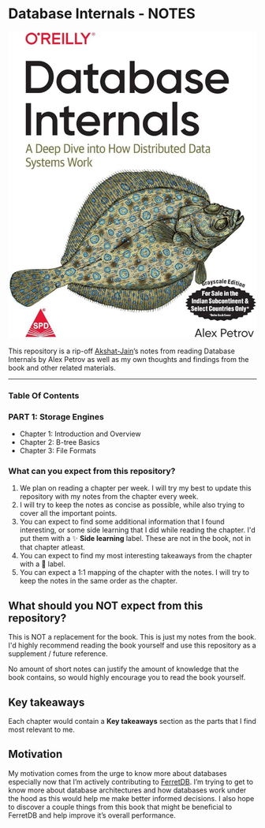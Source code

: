 # **Database Internals -** NOTES

![71uJFctCDFL._AC_UF1000,1000_QL80_.jpg](71uJFctCDFL._AC_UF10001000_QL80_.jpg)


This repository is a rip-off [Akshat-Jain](https://github.com/Akshat-Jain/database-internals-notes#what-is-this)’s notes from reading Database Internals by Alex Petrov as well as my own thoughts and findings from the book and other related materials.

---

### Table Of Contents

### PART 1: Storage Engines

- Chapter 1: Introduction and Overview
- Chapter 2: B-tree Basics
- Chapter 3: File Formats

### What can you expect from this repository?

1. We plan on reading a chapter per week. I will try my best to update this repository with my notes from the chapter every week.
2. I will try to keep the notes as concise as possible, while also trying to cover all the important points.
3. You can expect to find some additional information that I found interesting, or some side learning that I did while reading the chapter. I'd put them with a ✨ **Side learning** label. These are not in the book, not in that chapter atleast.
4. You can expect to find my most interesting takeaways from the chapter with a 🤯 label.
5. You can expect a 1:1 mapping of the chapter with the notes. I will try to keep the notes in the same order as the chapter.

## What should you NOT expect from this repository?

This is NOT a replacement for the book. This is just my notes from the book. I'd highly recommend reading the book yourself and use this repository as a supplement / future reference.

No amount of short notes can justify the amount of knowledge that the book contains, so would highly encourage you to read the book yourself.

## Key takeaways

Each chapter would contain a **Key takeaways** section as the parts that I find most relevant to me.

## Motivation

My motivation comes from the urge to know more about databases especially now that I’m actively contributing to [FerretDB](https://github.com/FerretDB/FerretDB). I’m trying to get to know more about database architectures and how databases work under the hood as this would help me make better informed decisions. I also hope to discover a couple things from this book that might be beneficial to FerretDB and help improve it’s overall performance.
